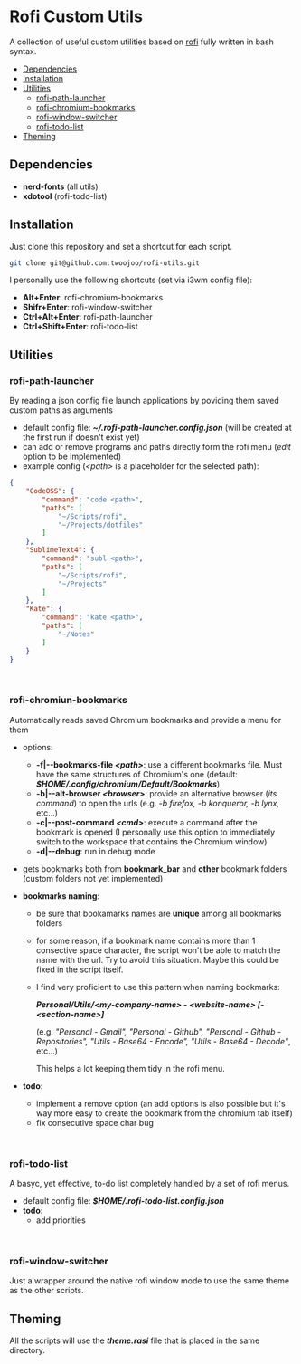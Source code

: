 # Rofi Custom Utils
A collection of useful custom utilities based on [rofi](https://github.com/davatorium/rofi) fully written in bash syntax.

- [Dependencies](#dependencies)
- [Installation](#installation)
- [Utilities](#utilities)
    - [rofi-path-launcher](#rofi-path-launcher)
    - [rofi-chromium-bookmarks](#rofi-chromiun-bookmarks)
    - [rofi-window-switcher](#rofi-window-switcher)
    - [rofi-todo-list](#rofi-window-switcher)
- [Theming](#Theming)

## Dependencies

- **nerd-fonts** (all utils)
- **xdotool** (rofi-todo-list)

## Installation
Just clone this repository and set a shortcut for each script.

```bash
git clone git@github.com:twoojoo/rofi-utils.git
```

I personally use the following shortcuts (set via i3wm config file):

- **Alt+Enter**: rofi-chromium-bookmarks
- **Shifr+Enter**: rofi-window-switcher
- **Ctrl+Alt+Enter**: rofi-path-launcher
- **Ctrl+Shift+Enter**: rofi-todo-list

## Utilities

### rofi-path-launcher
By reading a json config file launch applications by poviding them saved custom paths as arguments

- default config file: ***~/.rofi-path-launcher.config.json*** (will be created at the first run if doesn't exist yet)
- can add or remove programs and paths directly form the rofi menu (*edit* option to be implemented)
- example config (*&lt;path&gt;* is a placeholder for the selected path): 
```json
{
    "CodeOSS": {
        "command": "code <path>",
        "paths": [
            "~/Scripts/rofi",
            "~/Projects/dotfiles"
        ]
    },
    "SublimeText4": {
        "command": "subl <path>",
        "paths": [
            "~/Scripts/rofi",
            "~/Projects"
        ]
    },
    "Kate": {
        "command": "kate <path>",
        "paths": [
            "~/Notes"
        ]
    }
}
```
<br>

### rofi-chromiun-bookmarks 
Automatically reads saved Chromium bookmarks and provide a menu for them

- options:
    - **-f|--bookmarks-file *&lt;path&gt;***: use a different bookmarks file. Must have the same structures of Chromium's one (default: ***$HOME/.config/chromium/Default/Bookmarks***)
    - **-b|--alt-browser *&lt;browser&gt;***: provide an alternative browser (*its command*) to open the urls (e.g. *-b firefox, -b konqueror, -b lynx,* etc...)
    - **-c|--post-command *&lt;cmd&gt;***: execute a command after the bookmark is opened (I personally use this option to immediately switch to the workspace that contains the Chromium window)
    - **-d|--debug**: run in debug mode

- gets bookmarks both from **bookmark_bar** and **other** bookmark folders (custom folders not yet implemented)
- **bookmarks naming**:
	- be sure that bookamarks names are **unique** among all bookmarks folders
	- for some reason, if a bookmark name contains more than 1 consective space character, the script won't be able to match the name with the url. Try to avoid this situation. Maybe this could be fixed in the script itself.
	- I find very proficient to use this pattern when naming bookmarks:
	
		***Personal/Utils/&lt;my-company-name&gt; - &lt;website-name&gt; [- &lt;section-name&gt;]***

		(e.g. *"Personal - Gmail", "Personal - Github", "Personal - Github - Repositories", "Utils - Base64 - Encode", "Utils - Base64 - Decode"*, etc...)

		This helps a lot keeping them tidy in the rofi menu.
- **todo**: 
    - implement a remove option (an add options is also possible but it's way more easy to create the bookmark from the chromium tab itself)
    - fix consecutive space char bug
<br>

### rofi-todo-list 
A basyc, yet effective, to-do list completely handled by a set of rofi menus.

- default config file: ***$HOME/.rofi-todo-list.config.json***
- **todo**:
    - add priorities
<br>

### rofi-window-switcher
Just a wrapper around the native rofi window mode to use the same theme as the other scripts.

## Theming
All the scripts will use the ***theme.rasi*** file that is placed in the same directory.


